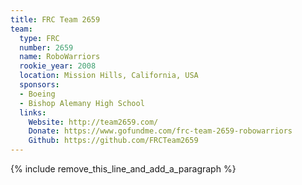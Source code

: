 ```yaml
---
title: FRC Team 2659
team:
  type: FRC
  number: 2659
  name: RoboWarriors
  rookie_year: 2008
  location: Mission Hills, California, USA
  sponsors:
  - Boeing
  - Bishop Alemany High School
  links:
    Website: http://team2659.com/
    Donate: https://www.gofundme.com/frc-team-2659-robowarriors
    Github: https://github.com/FRCTeam2659
---
```


{% include remove_this_line_and_add_a_paragraph %}
